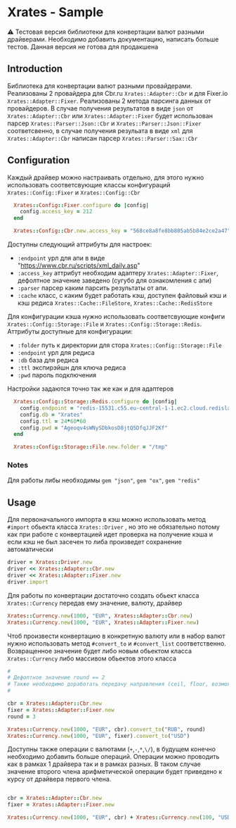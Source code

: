 # Xrates - Sample

:warning: Тестовая версия библиотеки для конвертации валют разными драйверами. Необходимо добавить документацию, написать больше тестов. Данная версия не готова для продакшена

## Introduction

Библиотека для конвертации валют разными провайдерами.
Реализованы 2 провайдера для Cbr.ru `Xrates::Adapter::Cbr` и для Fixer.io `Xrates::Adapter::Fixer`.
Реализованы 2 метода парсинга данных от провайдеров.
В случае получения результатов в виде `json` от `Xrates::Adapter::Cbr` или `Xrates::Adapter::Fixer` будет использован парсер `Xrates::Parser::Json::Cbr` и `Xrates::Parser::Json::Fixer` соответсвенно,
в случае получения резульата в виде `xml` для `Xrates::Adapter::Cbr` написан парсер `Xrates::Parser::Sax::Cbr`


## Configuration

Каждый драйвер можно настраивать отдельно,
для этого нужно использовать соответсвующие классы конфигураций
`Xrates::Config::Fixer` и `Xrates::Config::Cbr`

``` ruby
  Xrates::Config::Fixer.configure do |config|
    config.access_key = 212
  end

  Xrates::Config::Cbr.new.access_key = "568ce8a8fe8bb805ab5b84e2ce2a47"
```

Доступны следующий аттрибуты для настроек:

- `:endpoint` урл для апи в виде "https://www.cbr.ru/scripts/xml_daily.asp"
- `:access_key` аттрибут необходим адаптеру `Xrates::Adapter::Fixer`, дефолтное значение заведено (сугубо для ознакомления с апи)
- `:parser` парсер каким парсить результаты от апи.
- `:cache` класс, с каким будет работать кэш, доступен файловый кэш и кэш редиса `Xrates::Cache::FileStore`, `Xrates::Cache::RedisStore`

Для конфигурации кэша нужно использовать соответсвующие конфиги `Xrates::Config::Storage::File` и `Xrates::Config::Storage::Redis`.
Аттрибуты доступные для конфигурации:

- `:folder` путь к директории для стора `Xrates::Config::Storage::File`
- `:endpoint` урл для редиса
- `:db` база для редиса
- `:ttl` экспирэйшн для ключа редиса
- `:pwd` пароль подключения

Настройки задаются точно так же как и для адаптеров
``` ruby
  Xrates::Config::Storage::Redis.configure do |config|
    config.endpoint = "redis-15531.c55.eu-central-1-1.ec2.cloud.redislabs.com:15531"
    config.db = "Xrates"
    config.ttl = 24*60*60
    config.pwd = "Ageoqv4sWNySDbkosD8jtQ5DfqJJF2Kf"
  end

  Xrates::Config::Storage::File.new.folder = "/tmp"
```



### Notes
  Для работы либы необходимы `gem "json"`, `gem "ox"`, `gem "redis"`



## Usage
  Для первоначального импорта в кэш можно использовать метод `#import` обьекта класса `Xrates::Driver` , но это не обязательно потому как при работе с конвертацией идет проверка на получение кэша и если кэш не был засечен то либа произведет сохранение автоматически

``` ruby
driver = Xrates::Driver.new
driver << Xrates::Adapter::Cbr.new
driver << Xrates::Adapter::Fixer.new
driver.import
```
 Для работы по конвертации достаточно создать обьект класса `Xrates::Currency` передав ему значение, валюту, драйвер

 ``` ruby
Xrates::Currency.new(1000, "EUR", Xrates::Adapter::Cbr.new)
Xrates::Currency.new(1000, "EUR", Xrates::Adapter::Fixer.new)
```

Чтоб произвести конвертацию в конкретную валюту или в набор валют нужно использовать метод `#convert_to` и `#convert_list` соответственно. Возвращенное значение будет либо новым обьектом класса `Xrates::Currency` либо массивом обьектов этого класса

 ``` ruby
#
# Дефолтное значение round == 2
# Также необходимо доработать передачу направления (ceil, floor, возможно лямбдой)
#

cbr = Xrates::Adapter::Cbr.new
fixer = Xrates::Adapter::Fixer.new
round = 3

Xrates::Currency.new(1000, "EUR", cbr).convert_to("RUB", round)
Xrates::Currency.new(1000, "EUR", fixer).convert_to("USD")
```

Доступны также операции с валютами (`+`,`-`,`*`,`\/`), в будущем конечно необходимо добавить больше операций. Операции можно проводить как в рамках 1 драйвера так и в рамках разных. В таком случае значение второго члена арифметической операции будет приведено к курсу от драйвера первого члена.

 ``` ruby

cbr = Xrates::Adapter::Cbr.new
fixer = Xrates::Adapter::Fixer.new

Xrates::Currency.new(1000, "EUR", cbr) + Xrates::Currency.new(100, "USD", fixer)
```
